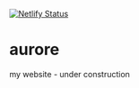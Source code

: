 [![Netlify Status](https://api.netlify.com/api/v1/badges/f5061ab4-5a2f-4bd4-b6ce-22ce0edb5ea9/deploy-status)](https://app.netlify.com/sites/aurore/deploys)

# aurore
 my website - under construction
